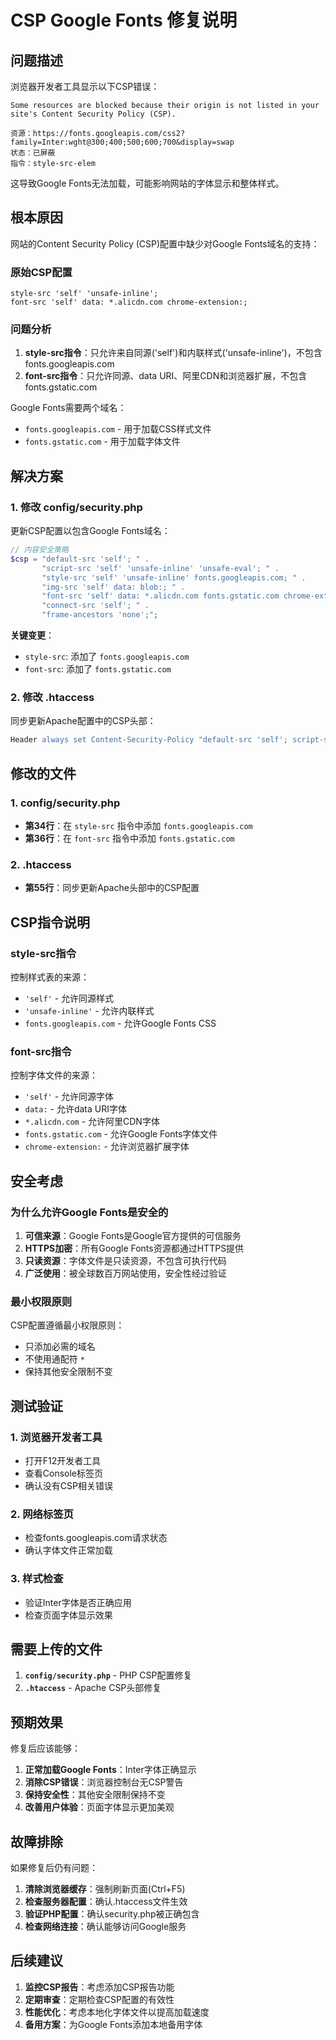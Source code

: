 # CSP Google Fonts 修复说明

## 问题描述

浏览器开发者工具显示以下CSP错误：

```
Some resources are blocked because their origin is not listed in your site's Content Security Policy (CSP).

资源：https://fonts.googleapis.com/css2?family=Inter:wght@300;400;500;600;700&display=swap
状态：已屏蔽
指令：style-src-elem
```

这导致Google Fonts无法加载，可能影响网站的字体显示和整体样式。

## 根本原因

网站的Content Security Policy (CSP)配置中缺少对Google Fonts域名的支持：

### 原始CSP配置
```
style-src 'self' 'unsafe-inline';
font-src 'self' data: *.alicdn.com chrome-extension:;
```

### 问题分析
1. **style-src指令**：只允许来自同源('self')和内联样式('unsafe-inline')，不包含fonts.googleapis.com
2. **font-src指令**：只允许同源、data URI、阿里CDN和浏览器扩展，不包含fonts.gstatic.com

Google Fonts需要两个域名：
- `fonts.googleapis.com` - 用于加载CSS样式文件
- `fonts.gstatic.com` - 用于加载字体文件

## 解决方案

### 1. 修改 config/security.php

更新CSP配置以包含Google Fonts域名：

```php
// 内容安全策略
$csp = "default-src 'self'; " .
       "script-src 'self' 'unsafe-inline' 'unsafe-eval'; " .
       "style-src 'self' 'unsafe-inline' fonts.googleapis.com; " .
       "img-src 'self' data: blob:; " .
       "font-src 'self' data: *.alicdn.com fonts.gstatic.com chrome-extension:; " .
       "connect-src 'self'; " .
       "frame-ancestors 'none';";
```

**关键变更**：
- `style-src`: 添加了 `fonts.googleapis.com`
- `font-src`: 添加了 `fonts.gstatic.com`

### 2. 修改 .htaccess

同步更新Apache配置中的CSP头部：

```apache
Header always set Content-Security-Policy "default-src 'self'; script-src 'self' 'unsafe-inline'; style-src 'self' 'unsafe-inline' fonts.googleapis.com; img-src 'self' data:; font-src 'self' data: *.alicdn.com fonts.gstatic.com; connect-src 'self'; frame-ancestors 'none';"
```

## 修改的文件

### 1. config/security.php
- **第34行**：在 `style-src` 指令中添加 `fonts.googleapis.com`
- **第36行**：在 `font-src` 指令中添加 `fonts.gstatic.com`

### 2. .htaccess
- **第55行**：同步更新Apache头部中的CSP配置

## CSP指令说明

### style-src指令
控制样式表的来源：
- `'self'` - 允许同源样式
- `'unsafe-inline'` - 允许内联样式
- `fonts.googleapis.com` - 允许Google Fonts CSS

### font-src指令
控制字体文件的来源：
- `'self'` - 允许同源字体
- `data:` - 允许data URI字体
- `*.alicdn.com` - 允许阿里CDN字体
- `fonts.gstatic.com` - 允许Google Fonts字体文件
- `chrome-extension:` - 允许浏览器扩展字体

## 安全考虑

### 为什么允许Google Fonts是安全的

1. **可信来源**：Google Fonts是Google官方提供的可信服务
2. **HTTPS加密**：所有Google Fonts资源都通过HTTPS提供
3. **只读资源**：字体文件是只读资源，不包含可执行代码
4. **广泛使用**：被全球数百万网站使用，安全性经过验证

### 最小权限原则

CSP配置遵循最小权限原则：
- 只添加必需的域名
- 不使用通配符 `*`
- 保持其他安全限制不变

## 测试验证

### 1. 浏览器开发者工具
- 打开F12开发者工具
- 查看Console标签页
- 确认没有CSP相关错误

### 2. 网络标签页
- 检查fonts.googleapis.com请求状态
- 确认字体文件正常加载

### 3. 样式检查
- 验证Inter字体是否正确应用
- 检查页面字体显示效果

## 需要上传的文件

1. **`config/security.php`** - PHP CSP配置修复
2. **`.htaccess`** - Apache CSP头部修复

## 预期效果

修复后应该能够：
1. **正常加载Google Fonts**：Inter字体正确显示
2. **消除CSP错误**：浏览器控制台无CSP警告
3. **保持安全性**：其他安全限制保持不变
4. **改善用户体验**：页面字体显示更加美观

## 故障排除

如果修复后仍有问题：

1. **清除浏览器缓存**：强制刷新页面(Ctrl+F5)
2. **检查服务器配置**：确认.htaccess文件生效
3. **验证PHP配置**：确认security.php被正确包含
4. **检查网络连接**：确认能够访问Google服务

## 后续建议

1. **监控CSP报告**：考虑添加CSP报告功能
2. **定期审查**：定期检查CSP配置的有效性
3. **性能优化**：考虑本地化字体文件以提高加载速度
4. **备用方案**：为Google Fonts添加本地备用字体
